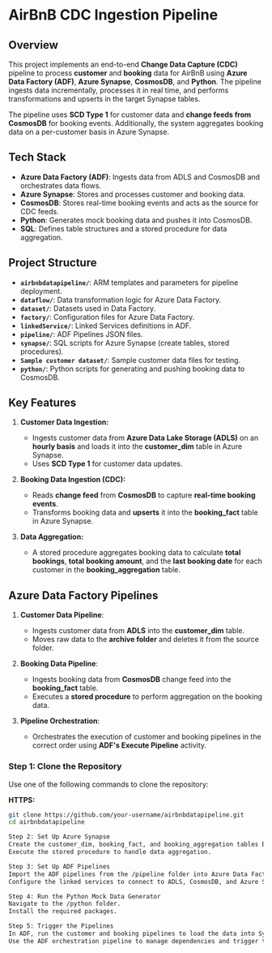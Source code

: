 # AirBnB CDC Ingestion Pipeline

## Overview
This project implements an end-to-end **Change Data Capture (CDC)** pipeline to process **customer** and **booking** data for AirBnB using **Azure Data Factory (ADF)**, **Azure Synapse**, **CosmosDB**, and **Python**. The pipeline ingests data incrementally, processes it in real time, and performs transformations and upserts in the target Synapse tables.

The pipeline uses **SCD Type 1** for customer data and **change feeds from CosmosDB** for booking events. Additionally, the system aggregates booking data on a per-customer basis in Azure Synapse.

## Tech Stack
- **Azure Data Factory (ADF)**: Ingests data from ADLS and CosmosDB and orchestrates data flows.
- **Azure Synapse**: Stores and processes customer and booking data.
- **CosmosDB**: Stores real-time booking events and acts as the source for CDC feeds.
- **Python**: Generates mock booking data and pushes it into CosmosDB.
- **SQL**: Defines table structures and a stored procedure for data aggregation.


## Project Structure
- **`airbnbdatapipeline/`**: ARM templates and parameters for pipeline deployment.
- **`dataflow/`**: Data transformation logic for Azure Data Factory.
- **`dataset/`**: Datasets used in Data Factory.
- **`factory/`**: Configuration files for Azure Data Factory.
- **`linkedService/`**: Linked Services definitions in ADF.
- **`pipeline/`**: ADF Pipelines JSON files.
- **`synapse/`**: SQL scripts for Azure Synapse (create tables, stored procedures).
- **`Sample customer dataset/`**: Sample customer data files for testing.
- **`python/`**: Python scripts for generating and pushing booking data to CosmosDB.


## Key Features
1. **Customer Data Ingestion:**
   - Ingests customer data from **Azure Data Lake Storage (ADLS)** on an **hourly basis** and loads it into the **customer_dim** table in Azure Synapse.
   - Uses **SCD Type 1** for customer data updates.

2. **Booking Data Ingestion (CDC):**
   - Reads **change feed** from **CosmosDB** to capture **real-time booking events**.
   - Transforms booking data and **upserts** it into the **booking_fact** table in Azure Synapse.

3. **Data Aggregation:**
   - A stored procedure aggregates booking data to calculate **total bookings**, **total booking amount**, and the **last booking date** for each customer in the **booking_aggregation** table.

## Azure Data Factory Pipelines

1. **Customer Data Pipeline**:
   - Ingests customer data from **ADLS** into the **customer_dim** table.
   - Moves raw data to the **archive folder** and deletes it from the source folder.
   
2. **Booking Data Pipeline**:
   - Ingests booking data from **CosmosDB** change feed into the **booking_fact** table.
   - Executes a **stored procedure** to perform aggregation on the booking data.

3. **Pipeline Orchestration**:
   - Orchestrates the execution of customer and booking pipelines in the correct order using **ADF's Execute Pipeline** activity.

### Step 1: Clone the Repository
Use one of the following commands to clone the repository:

**HTTPS:**
```bash
git clone https://github.com/your-username/airbnbdatapipeline.git
cd airbnbdatapipeline

Step 2: Set Up Azure Synapse
Create the customer_dim, booking_fact, and booking_aggregation tables by running the SQL scripts in the /synapse folder.
Execute the stored procedure to handle data aggregation.

Step 3: Set Up ADF Pipelines
Import the ADF pipelines from the /pipeline folder into Azure Data Factory.
Configure the linked services to connect to ADLS, CosmosDB, and Azure Synapse.

Step 4: Run the Python Mock Data Generator
Navigate to the /python folder.
Install the required packages.

Step 5: Trigger the Pipelines
In ADF, run the customer and booking pipelines to load the data into Synapse.
Use the ADF orchestration pipeline to manage dependencies and trigger the pipelines.

